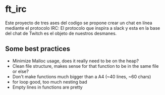 # ft_irc
Este proyecto de tres ases del codigo se propone crear un chat en línea mediante el protocolo IRC:
El protocolo que inspira a slack y esta en la base del chat de Twitch es el objeto de nuestros desmanes.

## Some best practices
* Minimize Malloc usage, does it really need to be on the heap?
* Clean file structure, makes sense for that function to be in the same file or else?
* Don't make functions much bigger than a A4 (~40 lines, ~60 chars)
* for loop good, too much nesting bad
* Empty lines in functions are pretty
